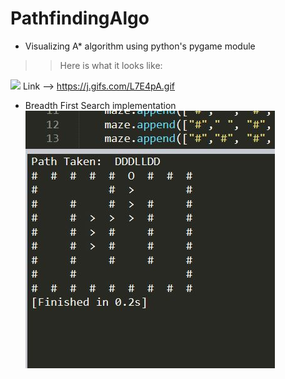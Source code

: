 # PathfindingAlgo

- Visualizing A* algorithm using python's pygame module

>> Here is what it looks like:

![](L7E4pA.gif)
Link --> https://j.gifs.com/L7E4pA.gif



- Breadth First Search implementation 
![](bFS.JPG)
